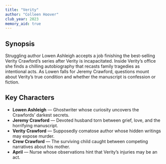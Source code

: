 ```yaml
---
title: "Verity"
author: "Colleen Hoover"
club_year: 2023
memory_aid: true
---
```


## Synopsis
Struggling author Lowen Ashleigh accepts a job finishing the best-selling Verity Crawford’s series after Verity is incapacitated. Inside Verity’s office she finds a chilling autobiography that recasts family tragedies as intentional acts. As Lowen falls for Jeremy Crawford, questions mount about Verity’s true condition and whether the manuscript is confession or fiction.

## Key Characters
- **Lowen Ashleigh** — Ghostwriter whose curiosity uncovers the Crawfords’ darkest secrets.
- **Jeremy Crawford** — Devoted husband torn between grief, love, and the horrifying manuscript.
- **Verity Crawford** — Supposedly comatose author whose hidden writings may expose murder.
- **Crew Crawford** — The surviving child caught between competing narratives about his mother.
- **April** — Nurse whose observations hint that Verity’s injuries may be an act.
